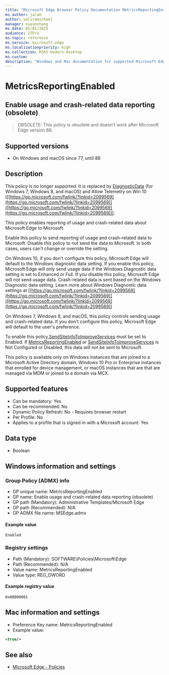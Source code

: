 ```yaml
---
title: "Microsoft Edge Browser Policy Documentation MetricsReportingEnabled"
ms.author: jalam
author: vmliramichael
manager: nuyunzhang
ms.date: 05/01/2025
audience: ITPro
ms.topic: reference
ms.service: microsoft-edge
ms.localizationpriority: high
ms.collection: M365-modern-desktop
ms.custom:
description: "Windows and Mac documentation for supported Microsoft Edge Browser policy: Enable usage and crash-related data reporting (obsolete)"
---
```


<!--THIS FILE IS AUTOMATICALLY GENERATED. MANUAL CHANGES WILL BE OVERWRITTEN.-->
<!--Please contact the Microsoft Edge Manageability team with any questions.-->

# MetricsReportingEnabled

## Enable usage and crash-related data reporting (obsolete)
> OBSOLETE: This policy is obsolete and doesn't work after Microsoft Edge version 88.

## Supported versions

- On Windows and macOS since 77, until 88

## Description

This policy is no longer supported. It is replaced by [DiagnosticData](DiagnosticData.md) (for Windows 7, Windows 8, and macOS) and Allow Telemetry on Win 10 ([[https://go.microsoft.com/fwlink/?linkid=2099569](https://go.microsoft.com/fwlink/?linkid=2099569)]([https://go.microsoft.com/fwlink/?linkid=2099569](https://go.microsoft.com/fwlink/?linkid=2099569))).

This policy enables reporting of usage and crash-related data about Microsoft Edge to Microsoft.

Enable this policy to send reporting of usage and crash-related data to Microsoft. Disable this policy to not send the data to Microsoft. In both cases, users can't change or override the setting.

On Windows 10, if you don't configure this policy, Microsoft Edge will default to the Windows diagnostic data setting. If you enable this policy, Microsoft Edge will only send usage data if the Windows Diagnostic data setting is set to Enhanced or Full. If you disable this policy, Microsoft Edge will not send usage data. Crash-related data is sent based on the Windows Diagnostic data setting. Learn more about Windows Diagnostic data settings at [[https://go.microsoft.com/fwlink/?linkid=2099569](https://go.microsoft.com/fwlink/?linkid=2099569)]([https://go.microsoft.com/fwlink/?linkid=2099569](https://go.microsoft.com/fwlink/?linkid=2099569))

On Windows 7, Windows 8, and macOS, this policy controls sending usage and crash-related data. If you don't configure this policy, Microsoft Edge will default to the user's preference.

To enable this policy,[SendSiteInfoToImproveServices](SendSiteInfoToImproveServices.md) must be set to Enabled. If [MetricsReportingEnabled](MetricsReportingEnabled.md) or [SendSiteInfoToImproveServices](SendSiteInfoToImproveServices.md) is Not Configured or Disabled, this data will not be sent to Microsoft.

This policy is available only on Windows instances that are joined to a Microsoft Active Directory domain, Windows 10 Pro or Enterprise instances that enrolled for device management, or macOS instances that are that are managed via MDM or joined to a domain via MCX.

## Supported features

- Can be mandatory: Yes
- Can be recommended: No
- Dynamic Policy Refresh: No - Requires browser restart
- Per Profile: No
- Applies to a profile that is signed in with a Microsoft account: Yes

## Data type

- Boolean

## Windows information and settings

### Group Policy (ADMX) info

- GP unique name: MetricsReportingEnabled
- GP name: Enable usage and crash-related data reporting (obsolete)
- GP path (Mandatory): Administrative Templates/Microsoft Edge
- GP path (Recommended): N/A
- GP ADMX file name: MSEdge.admx

#### Example value

```
Enabled
```

### Registry settings

- Path (Mandatory): SOFTWARE\Policies\Microsoft\Edge
- Path (Recommended): N/A
- Value name: MetricsReportingEnabled
- Value type: REG_DWORD

#### Example registry value

```
0x00000001
```


## Mac information and settings

- Preference Key name: MetricsReportingEnabled
- Example value:

```xml
<true/>
```

## See also
- [Microsoft Edge - Policies](../microsoft-edge-policies.md)
